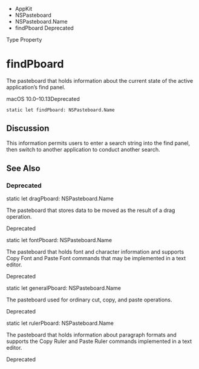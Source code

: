 

- AppKit
- NSPasteboard
- NSPasteboard.Name
-  findPboard Deprecated

Type Property

# findPboard

The pasteboard that holds information about the current state of the active application’s find panel.

macOS 10.0–10.13Deprecated

``` source
static let findPboard: NSPasteboard.Name
```

## Discussion

This information permits users to enter a search string into the find panel, then switch to another application to conduct another search.

## See Also

### Deprecated

static let dragPboard: NSPasteboard.Name

The pasteboard that stores data to be moved as the result of a drag operation.

Deprecated

static let fontPboard: NSPasteboard.Name

The pasteboard that holds font and character information and supports Copy Font and Paste Font commands that may be implemented in a text editor.

Deprecated

static let generalPboard: NSPasteboard.Name

The pasteboard used for ordinary cut, copy, and paste operations.

Deprecated

static let rulerPboard: NSPasteboard.Name

The pasteboard that holds information about paragraph formats and supports the Copy Ruler and Paste Ruler commands implemented in a text editor.

Deprecated

